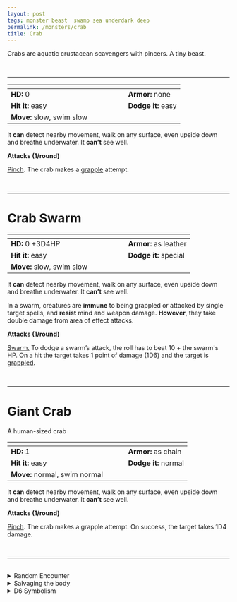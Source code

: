 ```yaml
---
layout: post
tags: monster beast  swamp sea underdark deep
permalink: /monsters/crab
title: Crab
---
```


Crabs are aquatic crustacean scavengers with pincers. A tiny beast.

<br>

---

|  <span style="display: inline-block; width:250px"></span>  |  |
| -------- | --------|
| **HD:** 0 | **Armor:** none  |
| **Hit it:** easy    | **Dodge it:** easy  |
| **Move:** slow, swim slow     |   | 

It **can** detect nearby movement, walk on any surface, even upside down and breathe underwater. 
It **can’t** see well.

**Attacks (1/round)**

<ins>Pinch</ins>. The crab makes a [grapple](/2020/11/10/extra-rules/#conditions) attempt.

<br>

---

# Crab Swarm

|  <span style="display: inline-block; width:250px"></span>  |  |
| -------- | --------|
| **HD:** 0 +3D4HP | **Armor:** as leather  |
| **Hit it:** easy    | **Dodge it:** special  |
| **Move:** slow, swim slow    |   | 


It **can** detect nearby movement, walk on any surface, even upside down and breathe underwater. 
It **can’t** see well.

In a swarm, creatures are **immune** to being grappled or attacked by single target spells, and **resist** mind and weapon damage. **However**, they take double damage from area of effect attacks.

**Attacks (1/round)**

<ins>Swarm.</ins> To dodge a swarm’s attack, the roll has to beat 10 + the swarm's HP. On a hit the target takes 1 point of damage (1D6) and the target is [grappled](/2020/11/10/extra-rules/#condition).


<br>

---

# Giant Crab

A human-sized crab

|  <span style="display: inline-block; width:250px"></span>  |  |
| -------- | --------|
| **HD:** 1 | **Armor:** as chain  |
| **Hit it:** easy    | **Dodge it:** normal  |
| **Move:** normal, swim normal     |   | 

It **can** detect nearby movement, walk on any surface, even upside down and breathe underwater. 
It **can’t** see well.

**Attacks (1/round)**

<ins>Pinch</ins>. The crab makes a grapple attempt. On success, the target takes 1D4 damage.

<br>

---

<br>

<details markdown="1">
<summary>Random Encounter</summary>

1. **Monster:** 1D4 crab swarms or 1D4 giant crabs.
1. **Lair:** Sharp, sea-eroded rocks full of holes and varech. <br>    &nbsp; OR <br>    **Omen:** Chitinous clicks.
1. **Spoor:** A carcass, completely eaten and cleaned.
1. **Tracks:** Sideways insectoid tracks.
1. **Trace:** A pincer.
1. **Trace:** A seagull (or other beast) eating a crab.
</details>

<details markdown="1">
<summary>Salvaging the body</summary>

Crabs are delicious. You need as many crabs as there are players, or one giant crab to make a day's ration.
</details>

<details markdown="1">
<summary>D6 Symbolism</summary>

In local cultures this beast is a symbol of ...

1. Music
1. Posturing
1. Cancer
1. Armors
1. Love
1. Sacred
</details>
